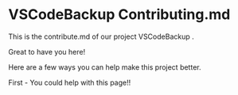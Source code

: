 # VSCodeBackup Contributing.md
This is the contribute.md of our project VSCodeBackup . 

Great to have you here! 

Here are a few ways you can help make this project better.

First - You could help with this page!!


